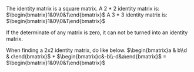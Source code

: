 The identity matrix is a square matrix.
A 2 * 2 identity matrix is: 
$\begin{bmatrix}1&0\\0&1\end{bmatrix}$
A 3 * 3 identity matrix is:
$\begin{bmatrix}1&0\\0&1\end{bmatrix}$

If the determinate of any matrix is zero, it can not be turned into an identity matrix.

When finding a 2x2 identity matrix, do like below.
$\begin{bmatrix}a & b\\d & c\end{bmatrix}$  * $\begin{bmatrix}c&-b\\-d&a\end{bmatrix}$ = $\begin{bmatrix}1&0\\0&1\end{bmatrix}$